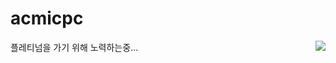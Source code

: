 # acmicpc

플레티넘을 가기 위해 노력하는중...
<img align='right' src="http://mazassumnida.wtf/api/v2/generate_badge?boj=rmagur1203">
